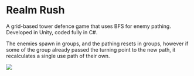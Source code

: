 # Realm Rush
A grid-based tower defence game that uses BFS for enemy pathing.
Developed in Unity, coded fully in C#.

The enemies spawn in groups, and the pathing resets in groups, however if some of the group already passed the turning point to the new path, it recalculates a single use path of their own.

![](https://github.com/Ravenovus/Realm-Rush-Prototype/blob/main/Realm%20Rush%20Demo.gif)
